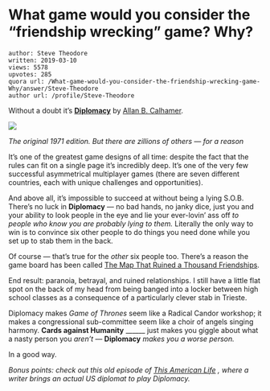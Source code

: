 # What game would you consider the “friendship wrecking” game? Why?

	author: Steve Theodore
	written: 2019-03-10
	views: 5578
	upvotes: 285
	quora url: /What-game-would-you-consider-the-friendship-wrecking-game-Why/answer/Steve-Theodore
	author url: /profile/Steve-Theodore


Without a doubt it’s __[Diplomacy](https://amzn.to/2VPU12g)__  by [Allan B. Calhamer](https://www.nytimes.com/2013/03/07/us/allan-calhamer-inventor-diplomacy-board-game-dies-at-81.html).

![](https://qph.fs.quoracdn.net/main-qimg-32af2fe3479d74042430d9f333f33f5b)

_The original 1971 edition. But there are zillions of others — for a reason_ 

It’s one of the greatest game designs of all time: despite the fact that the rules can fit on a single page it’s incredibly deep. It’s one of the very few successful asymmetrical multiplayer games (there are seven different countries, each with unique challenges and opportunities).

And above all, it’s impossible to succeed at without being a lying S.O.B. There’s no luck in __Diplomacy__ — no bad hands, no janky dice, just you and your ability to look people in the eye and lie your ever-lovin’ ass off _to people who know you are probably lying to them._ Literally the only way to win is to convince six other people to do things you need done while you set up to stab them in the back.

Of course — that’s true for the _other_ six people too. There’s a reason the game board has been called [The Map That Ruined a Thousand Friendships](https://www.citylab.com/design/2013/03/diplomacy-map-ruined-thousand-friendships/4905/).

End result: paranoia, betrayal, and ruined relationships. I still have a little flat spot on the back of my head from being banged into a locker between high school classes as a consequence of a particularly clever stab in Trieste.

Diplomacy makes _Game of Thrones_  seem like a Radical Candor workshop; it makes a congressional sub-committee seem like a choir of angels singing harmony. __Cards against Humanity__ ______ just makes you giggle about what a nasty person you _aren’t —_ __Diplomacy__ _makes you a worse person._ 

In a good way.

_Bonus points: check out this old episode of_ _[This American Life](https://www.thisamericanlife.org/531/got-your-back/act-one)_ _, where a writer brings an actual US diplomat to play Diplomacy._ 

